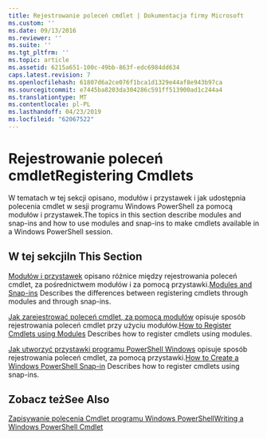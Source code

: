 ```yaml
---
title: Rejestrowanie poleceń cmdlet | Dokumentacja firmy Microsoft
ms.custom: ''
ms.date: 09/13/2016
ms.reviewer: ''
ms.suite: ''
ms.tgt_pltfrm: ''
ms.topic: article
ms.assetid: 6215a651-100c-49bb-863f-edc6984dd634
caps.latest.revision: 7
ms.openlocfilehash: 61807d6a2ce076f1bca1d1329e44af8e943b97ca
ms.sourcegitcommit: e7445ba8203da304286c591ff513900ad1c244a4
ms.translationtype: MT
ms.contentlocale: pl-PL
ms.lasthandoff: 04/23/2019
ms.locfileid: "62067522"
---
```

# <a name="registering-cmdlets"></a><span data-ttu-id="3bb98-102">Rejestrowanie poleceń cmdlet</span><span class="sxs-lookup"><span data-stu-id="3bb98-102">Registering Cmdlets</span></span>

<span data-ttu-id="3bb98-103">W tematach w tej sekcji opisano, modułów i przystawek i jak udostępnia polecenia cmdlet w sesji programu Windows PowerShell za pomocą modułów i przystawek.</span><span class="sxs-lookup"><span data-stu-id="3bb98-103">The topics in this section describe modules and snap-ins and how to use modules and snap-ins to make cmdlets available in a Windows PowerShell session.</span></span>

## <a name="in-this-section"></a><span data-ttu-id="3bb98-104">W tej sekcji</span><span class="sxs-lookup"><span data-stu-id="3bb98-104">In This Section</span></span>

<span data-ttu-id="3bb98-105">[Modułów i przystawek](./modules-and-snap-ins.md) opisano różnice między rejestrowania poleceń cmdlet, za pośrednictwem modułów i za pomocą przystawki.</span><span class="sxs-lookup"><span data-stu-id="3bb98-105">[Modules and Snap-ins](./modules-and-snap-ins.md) Describes the differences between registering cmdlets through modules and through snap-ins.</span></span>

<span data-ttu-id="3bb98-106">[Jak zarejestrować poleceń cmdlet, za pomocą modułów](./how-to-import-cmdlets-using-modules.md) opisuje sposób rejestrowania poleceń cmdlet przy użyciu modułów.</span><span class="sxs-lookup"><span data-stu-id="3bb98-106">[How to Register Cmdlets using Modules](./how-to-import-cmdlets-using-modules.md) Describes how to register cmdlets using modules.</span></span>

<span data-ttu-id="3bb98-107">[Jak utworzyć przystawki programu PowerShell Windows](./how-to-create-a-windows-powershell-snap-in.md) opisuje sposób rejestrowania poleceń cmdlet, za pomocą przystawki.</span><span class="sxs-lookup"><span data-stu-id="3bb98-107">[How to Create a Windows PowerShell Snap-in](./how-to-create-a-windows-powershell-snap-in.md) Describes how to register cmdlets using snap-ins.</span></span>

## <a name="see-also"></a><span data-ttu-id="3bb98-108">Zobacz też</span><span class="sxs-lookup"><span data-stu-id="3bb98-108">See Also</span></span>

[<span data-ttu-id="3bb98-109">Zapisywanie polecenia Cmdlet programu Windows PowerShell</span><span class="sxs-lookup"><span data-stu-id="3bb98-109">Writing a Windows PowerShell Cmdlet</span></span>](./writing-a-windows-powershell-cmdlet.md)

